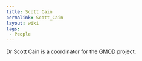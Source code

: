 ```yaml
---
title: Scott Cain
permalink: Scott_Cain
layout: wiki
tags:
 - People
---
```


Dr Scott Cain is a coordinator for the [GMOD](GMOD "wikilink") project.
